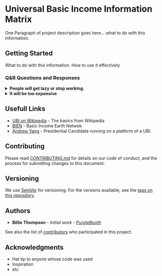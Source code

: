 

# Universal Basic Income Information Matrix


One Paragraph of project description goes here... what to do with this information.

## Getting Started

What to do with this information. How to use it effectively

### Q&R Questions and Responses



<details>
  <summary> <b> People will get lazy or stop working.</b></summary>

---
  
Motivation is a tricky thing but something that has been studied quite extensively. Imagine your mother cooks you your favorite meal because she loves you, and after, to thank her, you put a $50 bill on the table. No one would ever actually do that, right? Why? Because her motivation for the meal was not extrinsic in motivation. Paying her might even lead to her never wanting to cook for you again. The takeaway is that motivations are not always driven by money - they can be to a point, certainly, but beyond survival and basic needs, people act for different reasons. 

![Maslow’s Hierarchy of Needs — Wikimedia Commons](https://cdn-images-1.medium.com/max/800/0*fssc9tSDEq5pmH8G.png)

####Further Reading
https://medium.com/basic-income/if-we-no-longer-force-people-to-work-to-meet-their-basic-needs-won-t-they-stop-working-3996442b7585

---

  </details>



<details>
  <summary> <b> It will be too expensive </b></summary>
 ---
 It's less expansive than the alternatives
---
  </details>






## Usefull Links

* [UBI on Wikipedia](https://en.wikipedia.org/wiki/Basic_income) - The basics from Wikipedia
* [BIEN](https://basicincome.org/basic-income/) - Basic Income Earth Netwok
* [Andrew Yang ](https://www.yang2020.com/what-is-ubi/) -  Presidential Candidate running on a platform of a UBI.

## Contributing

Please read [CONTRIBUTING.md](https://gist.github.com/PurpleBooth/b24679402957c63ec426) for details on our code of conduct, and the process for submitting changes to this document.

## Versioning

We use [SemVer](http://semver.org/) for versioning. For the versions available, see the [tags on this repository](https://github.com/your/project/tags). 

## Authors

* **Billie Thompson** - *Initial work* - [PurpleBooth](https://github.com/PurpleBooth)

See also the list of [contributors](https://github.com/your/project/contributors) who participated in this project.



## Acknowledgments

* Hat tip to anyone whose code was used
* Inspiration
* etc

